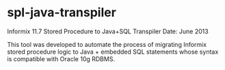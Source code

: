 spl-java-transpiler
===================

Informix 11.7 Stored Procedure to Java+SQL Transpiler
Date: June 2013

This tool was developed to automate the process of migrating Informix stored procedure logic to Java + embedded SQL statements whose syntax is compatible with Oracle 10g RDBMS.

